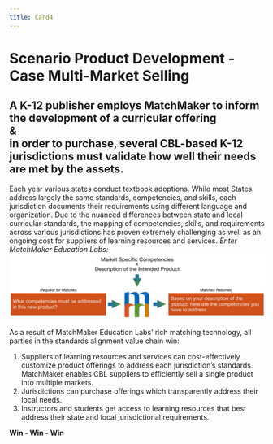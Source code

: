 ```yaml
---
title: Card4
---
```

# Scenario Product Development - Case Multi-Market Selling 

## A K-12 publisher employs MatchMaker to inform the development of a curricular offering<br/>&<br/>in order to purchase, several CBL-based K-12 jurisdictions must validate how well their needs are met by the assets.

Each year various states conduct textbook adoptions. While most States address largely the same standards, competencies, and skills, each jurisdiction documents their requirements using different language and organization. Due to the nuanced differences between state and local curricular standards, the mapping of competencies, skills, and requirements across various jurisdictions has proven extremely challenging as well as an ongoing cost for suppliers of learning resources and services. *Enter MatchMaker Education Labs:*
![MatchMaker Publisher Align Content Diagram](/mmassets/Product.svg)

As a result of MatchMaker Education Labs’ rich matching technology, all parties in the standards alignment value chain win:

1. Suppliers of learning resources and services can cost-effectively customize product offerings to address each jurisdiction’s standards. MatchMaker enables CBL suppliers to efficiently sell a single product into multiple markets.
2. Jurisdictions can purchase offerings which transparently address their local needs.
3. Instructors and students get access to learning resources that best address their state and local jurisdictional requirements.

<p class="text-center"><strong>Win - Win - Win</strong></p>
